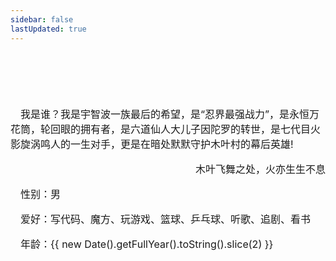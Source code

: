 ```yaml
---
sidebar: false
lastUpdated: true
---
```


<ClientOnly>
<initbg/>
</ClientOnly>

<p style="font-size:100px;"></p>
<text-block title="AboutMe" color="rgb(85, 138, 238)">
<p style="text-indent:1em;font-size:16px;">
我是谁？我是宇智波一族最后的希望，是“忍界最强战力”，是永恒万花筒，轮回眼的拥有者，是六道仙人大儿子因陀罗的转世，是七代目火影旋涡鸣人的一生对手，更是在暗处默默守护木叶村的幕后英雄!
</p>
<p style="text-indent:1em;font-size:16px;text-align:right">
木叶飞舞之处，火亦生生不息
</p>
</text-block>

<text-block title="Video" color="rgb(85, 138, 238)">
<my-video  src="/video/zuozhu4.mp4"/>
</text-block>

<video-init/>

<text-block title="AboutMe" color="rgb(85, 138, 238)">
<p style="text-indent:1em;font-size:16px;">
性别：男
</p>
<p style="text-indent:1em;font-size:16px;">
爱好：写代码、魔方、玩游戏、篮球、乒乓球、听歌、追剧、看书
</p>
<p style="text-indent:1em;font-size:16px;">
年龄：{{ new Date().getFullYear().toString().slice(2) }}
</p>
</text-block>

<text-block title="Music" color="rgb(85, 138, 238)">
<my-music id="1907766514"/>
</text-block>

<music-init/>

<ClientOnly>
<comment :redNum="false"/>
</ClientOnly>
